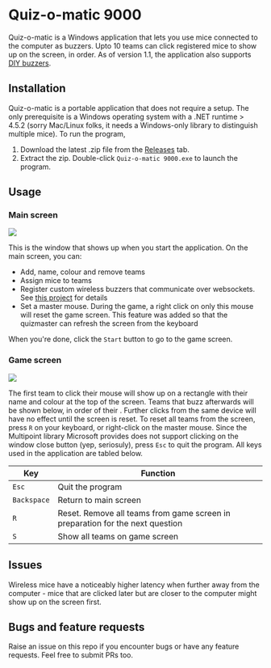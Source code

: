 # Quiz-o-matic 9000
Quiz-o-matic is a Windows application that lets you use mice connected to the computer as buzzers. Upto 10 teams can click registered mice to show up on the screen, in order. As of version 1.1, the application also supports [DIY buzzers](https://hackaday.io/project/152687-quiz-o-matic-wireless-buzzers).

## Installation
Quiz-o-matic is a portable application that does not require a setup. The only prerequisite is a Windows operating system with a .NET runtime > 4.5.2 (sorry Mac/Linux folks, it needs a Windows-only library to distinguish multiple mice). To run the program,

1. Download the latest .zip file from the [Releases](https://github.com/kabir-plod/Quiz-o-matic-9000/releases) tab.
2. Extract the zip. Double-click `Quiz-o-matic 9000.exe` to launch the program.

## Usage
### Main screen

![](https://zippy.gfycat.com/BlankOilyGreatdane.gif)

This is the window that shows up when you start the application.
On the main screen, you can:
- Add, name, colour and remove teams
- Assign mice to teams
- Register custom wireless buzzers that communicate over websockets. See [this project](https://hackaday.io/project/152687-quiz-o-matic-wireless-buzzers) for details
- Set a master mouse. During the game, a right click on only this mouse will reset the game screen. This feature was added so that the quizmaster can refresh the screen from the keyboard

When you're done, click the `Start` button to go to the game screen.

### Game screen

![](https://zippy.gfycat.com/LegalDeliciousBustard.gif)

The first team to click their mouse will show up on a rectangle with their name and colour at the top of the screen. Teams that buzz afterwards will be shown below, in order of their . Further clicks from the same device will have no effect until the screen is reset.
To reset all teams from the screen, press `R` on your keyboard, or right-click on the master mouse.
Since the Multipoint library Microsoft provides does not support clicking on the window close button (yep, seriosuly), press `Esc` to quit the program. All keys used in the application are tabled below.

|Key|Function|
|---|--------|
|`Esc`|Quit the program|
|`Backspace`|Return to main screen|
|`R`|Reset. Remove all teams from game screen in preparation for the next question|
|`S`|Show all teams on game screen|

## Issues
Wireless mice have a noticeably higher latency when further away from the computer - mice that are clicked later but are closer to the computer might show up on the screen first.

## Bugs and feature requests
Raise an issue on this repo if you encounter bugs or have any feature requests. Feel free to submit PRs too.
